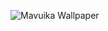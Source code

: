 ![Mavuika Wallpaper](https://github.com/user-attachments/assets/bd705936-bf5b-4a8e-9c71-3dc0e076a4a2)
